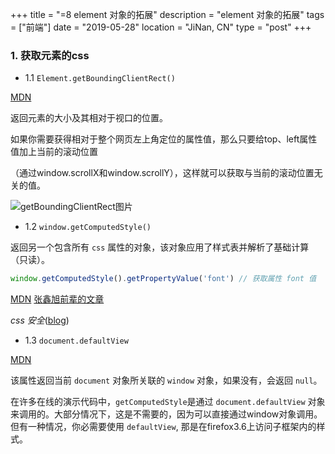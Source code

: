 +++
title = "=8 element 对象的拓展"
description = "element 对象的拓展"
tags = ["前端"]
date = "2019-05-28"
location = "JiNan, CN"
type = "post"
+++

### 1. 获取元素的css

* 1.1 `Element.getBoundingClientRect()`

[MDN](https://developer.mozilla.org/zh-CN/docs/Web/API/Element/getBoundingClientRect)

返回元素的大小及其相对于视口的位置。

如果你需要获得相对于整个网页左上角定位的属性值，那么只要给top、left属性值加上当前的滚动位置

（通过window.scrollX和window.scrollY），这样就可以获取与当前的滚动位置无关的值。

![getBoundingClientRect图片](/img/0528-ee-gb1.jpg)

* 1.2 `window.getComputedStyle()`

返回另一个包含所有 `css` 属性的对象，该对象应用了样式表并解析了基础计算（只读）。

```js
window.getComputedStyle().getPropertyValue('font') // 获取属性 font 值
```

[MDN](https://developer.mozilla.org/zh-CN/docs/Web/API/Window/getComputedStyle)  [张鑫旭前辈的文章](https://www.zhangxinxu.com/wordpress/2012/05/getcomputedstyle-js-getpropertyvalue-currentstyle/)

_css 安全_([blog](https://blog.mozilla.org/security/2010/03/31/plugging-the-css-history-leak/))

* 1.3 `document.defaultView`

[MDN](https://developer.mozilla.org/zh-CN/docs/Web/API/Window/getComputedStyle#defaultView)

该属性返回当前 `document` 对象所关联的 `window` 对象，如果没有，会返回 `null`。

在许多在线的演示代码中，`getComputedStyle`是通过 `document.defaultView` 对象来调用的。大部分情况下，这是不需要的，因为可以直接通过window对象调用。但有一种情况，你必需要使用 `defaultView`,  那是在firefox3.6上访问子框架内的样式。